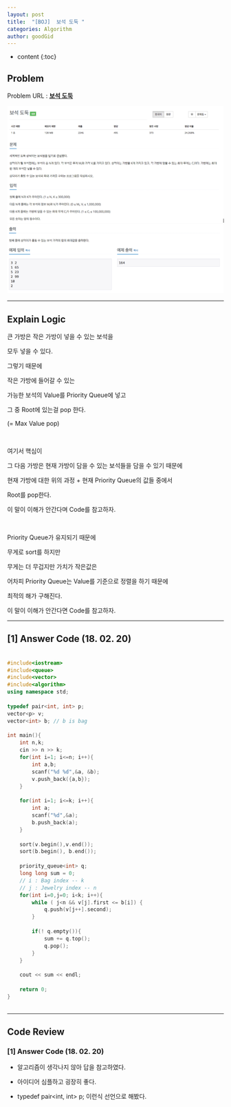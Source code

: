 ```yaml
---
layout: post
title:  "[BOJ]  보석 도둑 "
categories: Algorithm
author: goodGid
---
```

* content
{:toc}


## Problem 
Problem URL : **[보석 도둑](https://www.acmicpc.net/problem/1202)**


![](/assets/img/algorithm/1202_1.png)
![](/assets/img/algorithm/1202_2.png)



---

## Explain Logic


큰 가방은 작은 가방이 넣을 수 있는 보석을

모두 넣을 수 있다. 

그렇기 때문에 

작은 가방에 들어갈 수 있는 

가능한 보석의 Value를 Priority Queue에 넣고

그 중 Root에 있는걸 pop 한다. 

(= Max Value pop)

<br>

여기서 핵심이 

그 다음 가방은 현재 가방이 담을 수 있는 보석들을 담을 수 있기 때문에

현재 가방에 대한 위의 과정 + 현재 Priority Queue의 값들 중에서 

Root를 pop한다. 

이 말이 이해가 안간다며 Code를 참고하자.

<br>

Priority Queue가 유지되기 때문에

무게로 sort를 하지만

무게는 더 무겁지만 가치가 작은값은 

어차피 Priority Queue는 Value를 기준으로 정렬을 하기 때문에

최적의 해가 구해진다.

이 말이 이해가 안간다면 Code를 참고하자.


---


## [1] Answer Code (18. 02. 20)
``` cpp

#include<iostream>
#include<queue>
#include<vector>
#include<algorithm>
using namespace std;

typedef pair<int, int> p;
vector<p> v;
vector<int> b; // b is bag

int main(){
    int n,k;
    cin >> n >> k;
    for(int i=1; i<=n; i++){
        int a,b;
        scanf("%d %d",&a, &b);
        v.push_back({a,b});
    }
    
    for(int i=1; i<=k; i++){
        int a;
        scanf("%d",&a);
        b.push_back(a);
    }
    
    sort(v.begin(),v.end());
    sort(b.begin(), b.end());
    
    priority_queue<int> q;
    long long sum = 0;
    // i : Bag index -- k
    // j : Jewelry index -- n
    for(int i=0,j=0; i<k; i++){
        while ( j<n && v[j].first <= b[i]) {
            q.push(v[j++].second);
        }
        
        if(! q.empty()){
            sum += q.top();
            q.pop();
        }
    }
    
    cout << sum << endl;
    
    return 0;
}



```



---

## Code Review

### [1] Answer Code (18. 02. 20)

* 알고리즘이 생각나지 않아 답을 참고하였다.

* 아이디어 심플하고 굉장히 좋다.

* typedef pair<int, int> p; 이런식 선언으로 해봤다.



